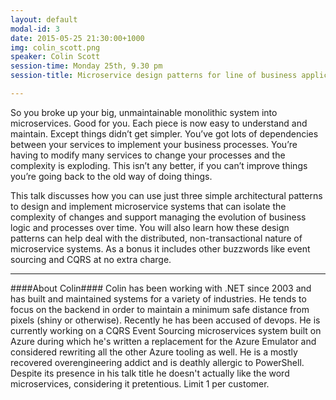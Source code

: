 ```yaml
---
layout: default
modal-id: 3
date: 2015-05-25 21:30:00+1000
img: colin_scott.png
speaker: Colin Scott
session-time: Monday 25th, 9.30 pm
session-title: Microservice design patterns for line of business applications

---
```

So you broke up your big, unmaintainable monolithic system into microservices. Good for you. Each piece is now easy to understand and maintain. Except things didn’t get simpler. You’ve got lots of dependencies between your services to implement your business processes. You’re having to modify many services to change your processes and the complexity is exploding. This isn’t any better, if you can’t improve things you’re going back to the old way of doing things.

This talk discusses how you can use just three simple architectural patterns to design and implement microservice systems that can isolate the complexity of changes and support managing the evolution of business logic and processes over time. You will also learn how these design patterns can help deal with the distributed, non-transactional nature of microservice systems. As a bonus it includes other buzzwords like event sourcing and CQRS at no extra charge.

<hr />
####About Colin####
Colin has been working with .NET since 2003 and has built and maintained systems for a variety of industries. He tends to focus on the backend in order to maintain a minimum safe distance from pixels (shiny or otherwise). Recently he has been accused of devops. He is currently working on a CQRS Event Sourcing microservices system built on Azure during which he's written a replacement for the Azure Emulator and considered rewriting all the other Azure tooling as well. He is a mostly recovered overengineering addict and is deathly allergic to PowerShell. Despite its presence in his talk title he doesn't actually like the word microservices, considering it pretentious. Limit 1 per customer.